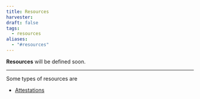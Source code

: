 ```yaml
---
title: Resources
harvester: 
draft: false
tags:
  - resources
aliases:
  - "#resources"
---
```


**Resources** will be defined soon.

---

Some types of resources are 

- [Attestations](lexicon/Attestations.md)